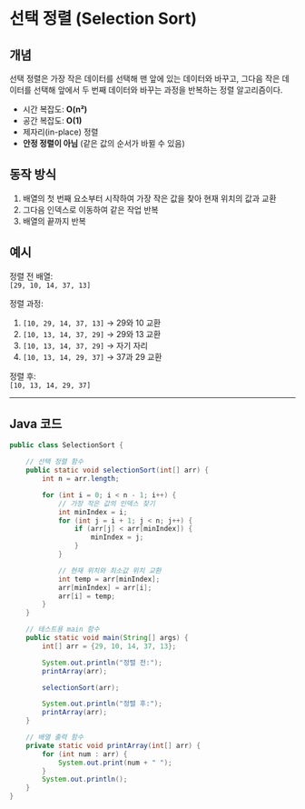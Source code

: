 # 선택 정렬 (Selection Sort)

## 개념

선택 정렬은 가장 작은 데이터를 선택해 맨 앞에 있는 데이터와 바꾸고, 그다음 작은 데이터를 선택해 앞에서 두 번째 데이터와 바꾸는 과정을 반복하는 정렬 알고리즘이다.

- 시간 복잡도: **O(n²)**
- 공간 복잡도: **O(1)**
- 제자리(in-place) 정렬
- **안정 정렬이 아님** (같은 값의 순서가 바뀔 수 있음)

## 동작 방식

1. 배열의 첫 번째 요소부터 시작하여 가장 작은 값을 찾아 현재 위치의 값과 교환
2. 그다음 인덱스로 이동하여 같은 작업 반복
3. 배열의 끝까지 반복

## 예시

정렬 전 배열:  
`[29, 10, 14, 37, 13]`

정렬 과정:  
1. `[10, 29, 14, 37, 13]` → 29와 10 교환  
2. `[10, 13, 14, 37, 29]` → 29와 13 교환  
3. `[10, 13, 14, 37, 29]` → 자기 자리  
4. `[10, 13, 14, 29, 37]` → 37과 29 교환  

정렬 후:  
`[10, 13, 14, 29, 37]`

---

## Java 코드

```java
public class SelectionSort {

    // 선택 정렬 함수
    public static void selectionSort(int[] arr) {
        int n = arr.length;

        for (int i = 0; i < n - 1; i++) {
            // 가장 작은 값의 인덱스 찾기
            int minIndex = i;
            for (int j = i + 1; j < n; j++) {
                if (arr[j] < arr[minIndex]) {
                    minIndex = j;
                }
            }

            // 현재 위치와 최소값 위치 교환
            int temp = arr[minIndex];
            arr[minIndex] = arr[i];
            arr[i] = temp;
        }
    }

    // 테스트용 main 함수
    public static void main(String[] args) {
        int[] arr = {29, 10, 14, 37, 13};

        System.out.println("정렬 전:");
        printArray(arr);

        selectionSort(arr);

        System.out.println("정렬 후:");
        printArray(arr);
    }

    // 배열 출력 함수
    private static void printArray(int[] arr) {
        for (int num : arr) {
            System.out.print(num + " ");
        }
        System.out.println();
    }
}
```